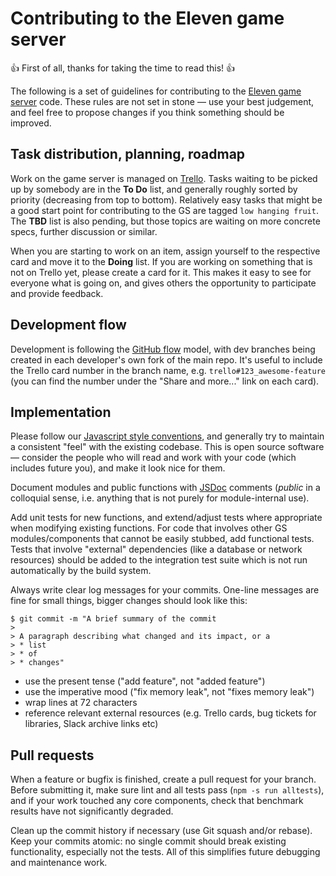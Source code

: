 # Contributing to the Eleven game server #
:+1: First of all, thanks for taking the time to read this! :+1:

The following is a set of guidelines for contributing to the [Eleven game server](https://github.com/ElevenGiants/eleven-server)
code. These rules are not set in stone — use your best judgement, and feel free
to propose changes if you think something should be improved.


## Task distribution, planning, roadmap ##
Work on the game server is managed on [Trello](https://trello.com/b/ZdLBfI1l/game-server).
Tasks waiting to be picked up by somebody are in the **To Do** list, and
generally roughly sorted by priority (decreasing from top to bottom).
Relatively easy tasks that might be a good start point for contributing to the
GS are tagged `low hanging fruit`.
The **TBD** list is also pending, but those topics are waiting on more concrete
specs, further discussion or similar.

When you are starting to work on an item, assign yourself to the respective
card and move it to the **Doing** list. If you are working on something that is
not on Trello yet, please create a card for it. This makes it easy to see for
everyone what is going on, and gives others the opportunity to participate and
provide feedback.


## Development flow ##
Development is following the [​GitHub flow](https://guides.github.com/introduction/flow/index.html)
model, with dev branches being created in each developer's own fork of the main
repo. It's useful to include the Trello card number in the branch name, e.g.
`trello#123_awesome-feature` (you can find the number under the "Share and
more..." link on each card).


## Implementation ##
Please follow our [Javascript style conventions](http://trac.elevengiants.com/trac/wiki/JsCodeStyle),
and generally try to maintain a consistent "feel" with the existing codebase.
This is open source software — consider the people who will read and work with
your code (which includes future you), and make it look nice for them.

Document modules and public functions with [JSDoc](http://usejsdoc.org/)
comments (*public* in a colloquial sense, i.e. anything that is not purely for
module-internal use).

Add unit tests for new functions, and extend/adjust tests where appropriate when
modifying existing functions. For code that involves other GS modules/components
that cannot be easily stubbed, add functional tests. Tests that involve
"external" dependencies (like a database or network resources) should be added
to the integration test suite which is not run automatically by the build
system.

Always write clear log messages for your commits. One-line messages are fine for
small things, bigger changes should look like this:

	$ git commit -m "A brief summary of the commit
	>
	> A paragraph describing what changed and its impact, or a
	> * list
	> * of
	> * changes"

* use the present tense ("add feature", not "added feature")
* use the imperative mood ("fix memory leak", not "fixes memory leak")
* wrap lines at 72 characters
* reference relevant external resources (e.g. Trello cards, bug tickets for
  libraries, Slack archive links etc)

## Pull requests ##
When a feature or bugfix is finished, create a pull request for your branch.
Before submitting it, make sure lint and all tests pass (`npm -s run alltests`),
and if your work touched any core components, check that benchmark results have
not significantly degraded.

Clean up the commit history if necessary (use Git squash and/or rebase). Keep
your commits atomic: no single commit should break existing functionality,
especially not the tests. All of this simplifies future debugging and
maintenance work.
